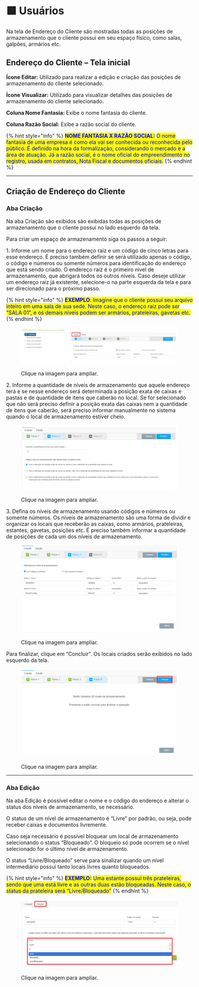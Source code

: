 # 🟩 Usuários

Na tela de Endereço do Cliente são mostradas todas as posições de armazenamento que o cliente possui em seu espaço físico, como salas, galpões, armários etc.&#x20;

## Endereço do Cliente – Tela inicial&#x20;

**Ícone Editar:** Utilizado para realizar a edição e criação das posições de armazenamento do cliente selecionado. &#x20;

**Ícone Visualizar:** Utilizado para visualizar detalhes das posições de armazenamento do cliente selecionado.&#x20;

**Coluna Nome Fantasia:** Exibe o nome fantasia do cliente.&#x20;

**Coluna Razão Social:** Exibe a razão social do cliente.&#x20;

{% hint style="info" %}
<mark style="color:blue;">**NOME FANTASIA X RAZÃO SOCIAL:**</mark> <mark style="color:blue;"></mark><mark style="color:blue;">O nome fantasia de uma empresa é como ela vai ser conhecida ou reconhecida pelo público. É definido na hora da formalização, considerando o mercado e a área de atuação. Já a razão social, é o nome oficial do empreendimento no registro, usada em contratos, Nota Fiscal e documentos oficiais.</mark>&#x20;
{% endhint %}

***

## Criação de Endereço do Cliente&#x20;

### Aba Criação&#x20;

Na aba Criação são exibidos são exibidas todas as posições de armazenamento que o cliente possui no lado esquerdo da tela.&#x20;

Para criar um espaço de armazenamento siga os passos a seguir: &#x20;

1\.  Informe um nome para o endereço raiz e um código de cinco letras para esse endereço. É preciso também definir se será utilizado apenas o código, o código e números ou somente números para identificação do endereço que está sendo criado. O endereço raiz é o primeiro nível de armazenamento, que abrigará todos os outros níveis. Caso deseje utilizar um endereço raiz já existente, selecione-o na parte esquerda da tela e para ser direcionado para o próximo passo.&#x20;

{% hint style="info" %}
<mark style="color:blue;">**EXEMPLO**</mark><mark style="color:blue;">: Imagine que o cliente possui seu arquivo inteiro em uma sala de sua sede. Neste caso, o endereço raiz pode ser “SALA 01”, e os demais níveis podem ser armários, prateleiras, gavetas etc.</mark> &#x20;
{% endhint %}

<figure><img src="../.gitbook/assets/endereco19.png" alt=""><figcaption><p>Clique na imagem para ampliar.</p></figcaption></figure>

2\. Informe a quantidade de níveis de armazenamento que aquele endereço terá e se nesse endereço será determinada a posição exata de caixas e pastas e de quantidade de itens que caberão no local. Se for selecionado que não será preciso definir a posição exata das caixas nem a quantidade de itens que caberão, será preciso informar manualmente no sistema quando o local de armazenamento estiver cheio. &#x20;

<figure><img src="../.gitbook/assets/endereco20.png" alt=""><figcaption><p>Clique na imagem para ampliar.</p></figcaption></figure>

3\. Defina os níveis de armazenamento usando códigos e números ou somente números. Os níveis de armazenamento são uma forma de dividir e organizar os locais que receberão as caixas, como armários, prateleiras, estantes, gavetas, posições etc. É preciso também informar a quantidade de posições de cada um dos níveis de armazenamento.&#x20;

<figure><img src="../.gitbook/assets/endereco21.png" alt=""><figcaption><p>Clique na imagem para ampliar.</p></figcaption></figure>

Para finalizar, clique em “Concluir”. Os locais criados serão exibidos no lado esquerdo da tela. &#x20;

<figure><img src="../.gitbook/assets/endereco22.png" alt=""><figcaption><p>Clique na imagem para ampliar.</p></figcaption></figure>

***

### Aba Edição&#x20;

Na aba Edição é possível editar o nome e o código do endereço e alterar o status dos níveis de armazenamento, se necessário.  &#x20;

O status de um nível de armazenamento é “Livre” por padrão, ou seja, pode receber caixas e documentos livremente. &#x20;

Caso seja necessário é possível bloquear um local de armazenamento selecionando o status “Bloqueado”. O bloqueio só pode ocorrem se o nível selecionado for o último nível de armazenamento.&#x20;

O status “Livre/Bloqueado” serve para sinalizar quando um nível intermediário possui tanto locais livres quanto bloqueados.&#x20;

{% hint style="info" %}
<mark style="color:blue;">**EXEMPLO:**</mark> <mark style="color:blue;"></mark><mark style="color:blue;">Uma estante possui três prateleiras, sendo que uma está livre e as outras duas estão bloqueadas. Neste caso, o status da prateleira será “Livre/Bloqueado”</mark>&#x20;
{% endhint %}

<figure><img src="../.gitbook/assets/endereco23.png" alt=""><figcaption><p>Clique na imagem para ampliar.</p></figcaption></figure>
